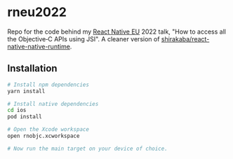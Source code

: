 # rneu2022

Repo for the code behind my [React Native EU](https://www.react-native.eu) 2022 talk, "How to access all the Objective‑C APIs using JSI". A cleaner version of [shirakaba/react-native-native-runtime](https://github.com/shirakaba/react-native-native-runtime).

## Installation

```sh
# Install npm dependencies
yarn install

# Install native dependencies
cd ios
pod install

# Open the Xcode workspace
open rnobjc.xcworkspace

# Now run the main target on your device of choice.
```
